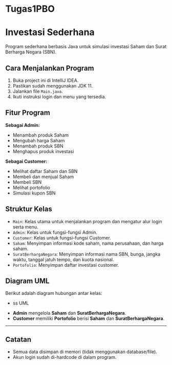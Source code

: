 # Tugas1PBO
# Investasi Sederhana

Program sederhana berbasis Java untuk simulasi investasi Saham dan Surat Berharga Negara (SBN).

## Cara Menjalankan Program

1. Buka project ini di IntelliJ IDEA.
2. Pastikan sudah menggunakan JDK 11.
3. Jalankan file `Main.java`.
4. Ikuti instruksi login dan menu yang tersedia.

## Fitur Program

**Sebagai Admin:**
- Menambah produk Saham
- Mengubah harga Saham
- Menambah produk SBN
- Menghapus produk investasi

**Sebagai Customer:**
- Melihat daftar Saham dan SBN
- Membeli dan menjual Saham
- Membeli SBN
- Melihat portofolio
- Simulasi kupon SBN

## Struktur Kelas

- `Main`: Kelas utama untuk menjalankan program dan mengatur alur login serta menu.
- `Admin`: Kelas untuk fungsi-fungsi Admin.
- `Customer`: Kelas untuk fungsi-fungsi Customer.
- `Saham`: Menyimpan informasi kode saham, nama perusahaan, dan harga saham.
- `SuratBerhargaNegara`: Menyimpan informasi nama SBN, bunga, jangka waktu, tanggal jatuh tempo, dan kuota nasional.
- `Portofolio`: Menyimpan daftar investasi customer.

## Diagram UML

Berikut adalah diagram hubungan antar kelas:

* ss UML

- **Admin** mengelola **Saham** dan **SuratBerhargaNegara**.
- **Customer** memiliki **Portofolio** berisi **Saham** dan **SuratBerhargaNegara**.







---

## Catatan

- Semua data disimpan di memori (tidak menggunakan database/file).
- Akun login sudah di-hardcode di dalam program.

